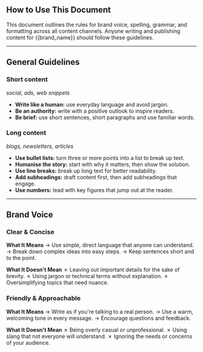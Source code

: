 ## How to Use This Document  
This document outlines the rules for brand voice, spelling, grammar, and formatting across all content channels. Anyone writing and publishing content for {{brand_name}} should follow these guidelines.  

---

## General Guidelines

### Short content  
_social, ads, web snippets_

- **Write like a human:** use everyday language and avoid jargon.  
- **Be an authority:** write with a positive outlook to inspire readers.
- **Be brief:** use short sentences, short paragraphs and use familiar words.

### Long content  
_blogs, newsletters, articles_

- **Use bullet lists:** turn three or more points into a list to break up text.
- **Humanise the story:** start with why it matters, then show the solution.   
- **Use line breaks:** break up long text for better readability.  
- **Add subheadings:** draft content first, then add subheadings that engage.  
- **Use numbers:** lead with key figures that jump out at the reader.

---

## Brand Voice  

### Clear & Concise

**What It Means**
→ Use simple, direct language that anyone can understand.
→ Break down complex ideas into easy steps.
→ Keep sentences short and to the point.

**What It Doesn't Mean**
✗ Leaving out important details for the sake of brevity.
✗ Using jargon or technical terms without explanation.
✗ Oversimplifying topics that need nuance.

### Friendly & Approachable

**What It Means**
→ Write as if you're talking to a real person.
→ Use a warm, welcoming tone in every message.
→ Encourage questions and feedback.

**What It Doesn't Mean**
✗ Being overly casual or unprofessional.
✗ Using slang that not everyone will understand.
✗ Ignoring the needs or concerns of your audience.